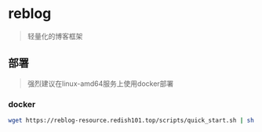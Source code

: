 # reblog

> 轻量化的博客框架

## 部署

> 强烈建议在linux-amd64服务上使用docker部署

### docker

```bash
wget https://reblog-resource.redish101.top/scripts/quick_start.sh | sh
```
